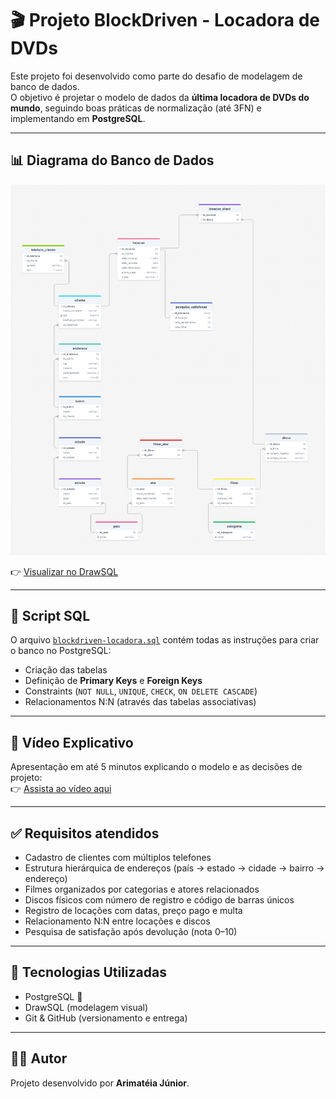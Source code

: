 # 🎬 Projeto BlockDriven - Locadora de DVDs

Este projeto foi desenvolvido como parte do desafio de modelagem de banco de dados.  
O objetivo é projetar o modelo de dados da **última locadora de DVDs do mundo**, seguindo boas práticas de normalização (até 3FN) e implementando em **PostgreSQL**.

---

## 📊 Diagrama do Banco de Dados

![Modelo ER](./Driagrama%20BlockDriven%20Locadora%20-%20DrawSQL.png)


👉 [Visualizar no DrawSQL](https://drawsql.app/teams/jr-techonologia/diagrams/blockdriven-locadora-2)

---

## 🐘 Script SQL

O arquivo [`blockdriven-locadora.sql`](./blockdriven-locadora.sql) contém todas as instruções para criar o banco no PostgreSQL:

- Criação das tabelas
- Definição de **Primary Keys** e **Foreign Keys**
- Constraints (`NOT NULL`, `UNIQUE`, `CHECK`, `ON DELETE CASCADE`)
- Relacionamentos N:N (através das tabelas associativas)

---

## 🎥 Vídeo Explicativo

Apresentação em até 5 minutos explicando o modelo e as decisões de projeto:  
👉 [Assista ao vídeo aqui](COLE_O_LINK_DO_SEU_VIDEO_AQUI)

---

## ✅ Requisitos atendidos

- Cadastro de clientes com múltiplos telefones  
- Estrutura hierárquica de endereços (país → estado → cidade → bairro → endereço)  
- Filmes organizados por categorias e atores relacionados  
- Discos físicos com número de registro e código de barras únicos  
- Registro de locações com datas, preço pago e multa  
- Relacionamento N:N entre locações e discos  
- Pesquisa de satisfação após devolução (nota 0–10)  

---

## 🚀 Tecnologias Utilizadas
- PostgreSQL 🐘
- DrawSQL (modelagem visual)
- Git & GitHub (versionamento e entrega)

---

## 👨‍💻 Autor
Projeto desenvolvido por **Arimatéia Júnior**.
